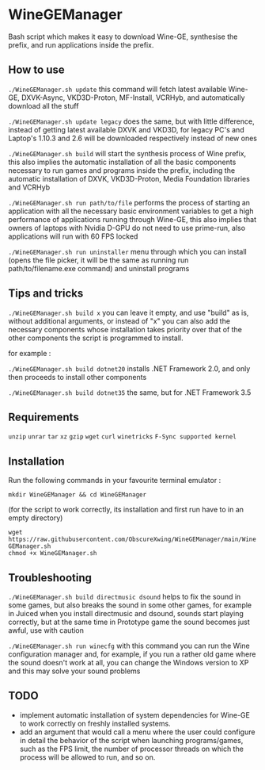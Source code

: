 # WineGEManager

Bash script which makes it easy to download Wine-GE, synthesise the prefix, and run applications inside the prefix.

## How to use


``` ./WineGEManager.sh update ``` this command will fetch latest available Wine-GE, DXVK-Async, VKD3D-Proton, MF-Install, VCRHyb, and automatically download all the stuff

``` ./WineGEManager.sh update legacy ``` does the same, but with little difference, instead of getting latest available DXVK and VKD3D, for legacy PC's and Laptop's 1.10.3 and 2.6 will be downloaded respectively instead of new ones

``` ./WineGEManager.sh build ``` will start the synthesis process of Wine prefix, this also implies the automatic installation of all the basic components necessary to run games and programs inside the prefix, including the automatic installation of DXVK, VKD3D-Proton, Media Foundation libraries and VCRHyb

``` ./WineGEManager.sh run path/to/file ``` performs the process of starting an application with all the necessary basic environment variables to get a high performance of applications running through Wine-GE, this also implies that owners of laptops with Nvidia D-GPU do not need to use prime-run, also applications will run with 60 FPS locked

``` ./WineGEManager.sh run uninstaller ``` menu through which you can install (opens the file picker, it will be the same as running run path/to/filename.exe command) and uninstall programs

## Tips and tricks

``` ./WineGEManager.sh build x ``` you can leave it empty, and use "build" as is, without additional arguments, or instead of "x" you can also add the necessary components whose installation takes priority over that of the other components the script is programmed to install.

for example :

``` ./WineGEManager.sh build dotnet20 ``` installs .NET Framework 2.0, and only then proceeds to install other components

``` ./WineGEManager.sh build dotnet35 ``` the same, but for .NET Framework 3.5

## Requirements

``` unzip ``` ``` unrar ``` ``` tar ``` ``` xz ``` ``` gzip ``` ``` wget ``` ``` curl ``` ``` winetricks ``` ``` F-Sync supported kernel ```

## Installation

Run the following commands in your favourite terminal emulator :

``` mkdir WineGEManager && cd WineGEManager ``` 

(for the script to work correctly, its installation and first run have to in an empty directory)

``` wget https://raw.githubusercontent.com/ObscureXwing/WineGEManager/main/WineGEManager.sh ``` <br>
``` chmod +x WineGEManager.sh ```

## Troubleshooting

``` ./WineGEManager.sh build directmusic dsound ``` helps to fix the sound in some games, but also breaks the sound in some other games, for example in Juiced when you install directmusic and dsound, sounds start playing correctly, but at the same time in Prototype game the sound becomes just awful, use with caution

``` ./WineGEManager.sh run winecfg ``` with this command you can run the Wine configuration manager and, for example, if you run a rather old game where the sound doesn't work at all, you can change the Windows version to XP and this may solve your sound problems

## TODO

- implement automatic installation of system dependencies for Wine-GE to work correctly on freshly installed systems.
- add an argument that would call a menu where the user could configure in detail the behavior of the script when launching programs/games, such as the FPS limit, the number of processor threads on which the process will be allowed to run, and so on.
